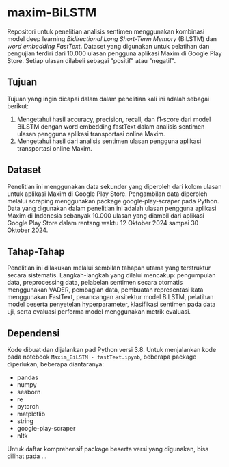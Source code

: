 # maxim-BiLSTM
Repositori untuk penelitian analisis sentimen menggunakan kombinasi model deep learning _Bidirectional Long Short-Term Memory_ (BiLSTM) dan _word embedding FastText_. Dataset yang digunakan untuk pelatihan dan pengujian terdiri dari 10.000 ulasan pengguna aplikasi Maxim di Google Play Store. Setiap ulasan dilabeli sebagai "positif" atau "negatif".

## Tujuan

Tujuan yang ingin dicapai dalam dalam penelitian kali ini adalah sebagai berikut:

1. Mengetahui hasil accuracy, precision, recall, dan f1‑score dari model BiLSTM dengan word embedding fastText dalam analisis sentimen ulasan pengguna aplikasi transportasi online Maxim.
2. Mengetahui hasil dari analisis sentimen ulasan pengguna aplikasi transportasi online Maxim.

## Dataset

Penelitian ini menggunakan data sekunder yang diperoleh dari kolom ulasan untuk aplikasi Maxim di Google Play Store. Pengambilan data diperoleh melalui scraping menggunakan package google‑play‑scraper pada Python. Data yang digunakan dalam penelitian ini adalah ulasan pengguna aplikasi Maxim di Indonesia sebanyak 10.000 ulasan yang diambil dari aplikasi Google Play Store dalam rentang waktu 12 Oktober 2024 sampai 30 Oktober 2024.

## Tahap-Tahap
Penelitian ini dilakukan melalui sembilan tahapan utama yang terstruktur secara sistematis. Langkah-langkah yang dilalui mencakup: pengumpulan data, preprocessing data, pelabelan sentimen secara otomatis menggunakan VADER, pembagian data, pembuatan representasi kata menggunakan FastText, perancangan arsitektur model BiLSTM, pelatihan model beserta penyetelan hyperparameter, klasifikasi sentimen pada data uji, serta evaluasi performa model menggunakan metrik evaluasi.

## Dependensi

Kode dibuat dan dijalankan pad Python versi 3.8. Untuk menjalankan kode pada notebook `Maxim_BiLSTM - fastText.ipynb`, beberapa package diperlukan, beberapa diantaranya:

- pandas
- numpy
- seaborn
- re
- pytorch
- matplotlib
- string
- google-play-scraper
- nltk

Untuk daftar komprehensif package beserta versi yang digunakan, bisa dilihat pada ...
